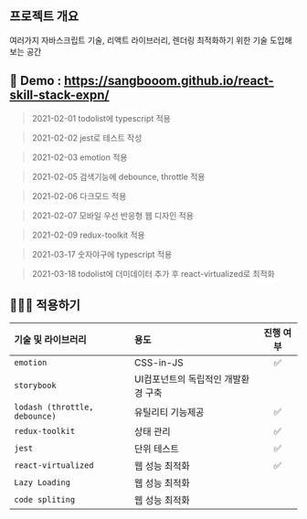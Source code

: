 ## 프로젝트 개요
여러가지 자바스크립트 기술, 리액트 라이브러리, 렌더링 최적화하기 위한 기술 도입해보는 공간

## 🚀 Demo : https://sangbooom.github.io/react-skill-stack-expn/
> 2021-02-01 todolist에 typescript 적용

> 2021-02-02 jest로 테스트 작성

> 2021-02-03 emotion 적용

> 2021-02-05 검색기능에 debounce, throttle 적용

> 2021-02-06 다크모드 적용

> 2021-02-07 모바일 우선 반응형 웹 디자인 적용

> 2021-02-09 redux-toolkit 적용 

> 2021-03-17 숫자야구에 typescript 적용

> 2021-03-18 todolist에 더미데이터 추가 후 react-virtualized로 최적화 

## 👨🏻‍💻 적용하기

| 기술 및 라이브러리 | 용도 | 진행 여부 |
|:---|:---|:---:|
| `emotion` | CSS-in-JS | ✅ |
| `storybook` | UI컴포넌트의 독립적인 개발환경 구축 |  |
| `lodash (throttle, debounce)` | 유틸리티 기능제공 | ✅ |
| `redux-toolkit` | 상태 관리 | ✅ |
| `jest` | 단위 테스트 | ✅ |
| `react-virtualized` | 웹 성능 최적화 | ✅ |
| `Lazy Loading` | 웹 성능 최적화 | |
| `code spliting` | 웹 성능 최적화 | |
